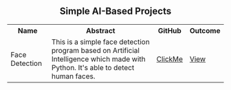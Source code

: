 <h2 align="center">Simple AI-Based Projects</h2>

<table>
  <tr>
    <th>Name</th>
    <th>Abstract</th>
    <th>GitHub</th>
    <th>Outcome</th>
  </tr>
  <tr>
    <td>Face Detection</td>
    <td>This is a simple face detection program based on Artificial Intelligence which made with Python. It's able to detect human faces.</td>
    <td><a href="https://github.com/mdrakibulislam-zero/AIFaceDetection">ClickMe</a></td>
    <td><a href="#">View</a></td>
  </tr>
</table>
